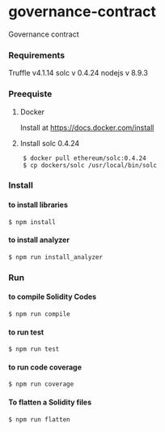 # governance-contract
Governance contract

### Requirements
Truffle v4.1.14
solc v 0.4.24
nodejs v 8.9.3

### Preequiste

1. Docker
   
   Install at https://docs.docker.com/install

2. Install solc 0.4.24
``` 
    $ docker pull ethereum/solc:0.4.24
    $ cp dockers/solc /usr/local/bin/solc
```

### Install 

#### to install libraries
```
$ npm install 
```

#### to install analyzer 
```
$ npm run install_analyzer
```

### Run

#### to compile Solidity Codes 
```
$ npm run compile
```
#### to run test
```
$ npm run test
```
#### to run code coverage 
```
$ npm run coverage
```
#### To flatten a Solidity files
```
$ npm run flatten
```